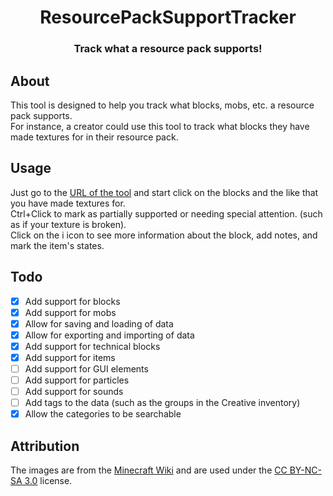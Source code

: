 <div align="center">
  <h1>ResourcePackSupportTracker</h1>
  <h3>Track what a resource pack supports!</h3>
</div>

## About

This tool is designed to help you track what blocks, mobs, etc. a resource pack supports.  
For instance, a creator could use this tool to track what blocks they have made textures for in their resource pack.

## Usage

Just go to the [URL of the tool](https://jordy3d.github.io/ResourcePackSupportTracker/) and start click on the blocks and the like that you have made textures for.  
Ctrl+Click to mark as partially supported or needing special attention. (such as if your texture is broken).  
Click on the i icon to see more information about the block, add notes, and mark the item's states.

## Todo

- [x] Add support for blocks
- [x] Add support for mobs
- [x] Allow for saving and loading of data
- [x] Allow for exporting and importing of data
- [x] Add support for technical blocks
- [x] Add support for items
- [ ] Add support for GUI elements
- [ ] Add support for particles
- [ ] Add support for sounds
- [ ] Add tags to the data (such as the groups in the Creative inventory)
- [x] Allow the categories to be searchable

## Attribution

The images are from the [Minecraft Wiki](https://minecraft.wiki/) and are used under the [CC BY-NC-SA 3.0](https://creativecommons.org/licenses/by-nc-sa/3.0/) license.
